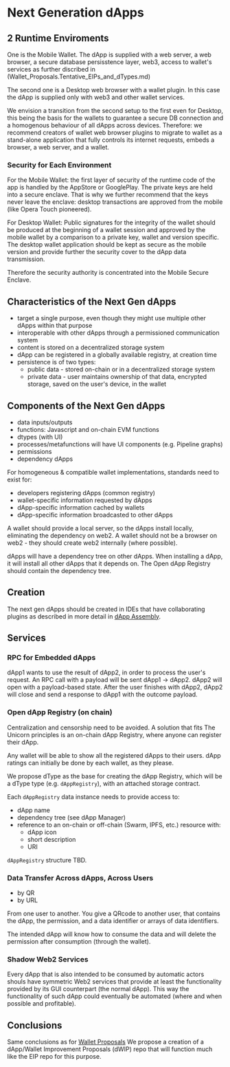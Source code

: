 # Next Generation dApps

## 2 Runtime Enviroments

One is the Mobile Wallet. The dApp is supplied with a web server, a web browser, a secure database persisstence layer, web3, access to wallet's services as further discribed in (Wallet_Proposals.Tentative_EIPs_and_dTypes.md)

The second one is a Desktop web browser with a wallet plugin. In this case the dApp is supplied only with web3 and other wallet services.

We envision a transition from the second setup to the first even for Desktop, this being the basis for the wallets to guarantee a secure DB connection and a homogenous behaviour of all dApps across devices. Therefore: we recommend creators of wallet web browser plugins to migrate to wallet as a stand-alone application that fully controls its internet requests, embeds a browser, a web server, and a wallet.


### Security for Each Environment

For the Mobile Wallet: the first layer of security of the runtime code of the app is handled by the AppStore or GooglePlay. The private keys are held into a secure enclave. That is why we further recommend that the keys never leave the enclave: desktop transactions are approved from the mobile (like Opera Touch pioneered).

For Desktop Wallet: Public signatures for the integrity of the wallet should be produced at the beginning of a wallet session and approved by the mobile wallet by a comparison to a private key, wallet and version specific. The desktop wallet application should be kept as secure as the mobile version and provide further the security cover to the dApp data transmission.

Therefore the security authority is concentrated into the Mobile Secure Enclave.



## Characteristics of the Next Gen dApps

- target a single purpose, even though they might use multiple other dApps within that purpose
- interoperable with other dApps through a permissioned communication system
- content is stored on a decentralized storage system
- dApp can be registered in a globally available registry, at creation time
- persistence is of two types:
  - public data - stored on-chain or in a decentralized storage system
  - private data - user maintains ownership of that data, encrypted storage, saved on the user's device, in the wallet

## Components of the Next Gen dApps

- data inputs/outputs
- functions: Javascript and on-chain EVM functions
- dtypes (with UI)
- processes/metafunctions will have UI components (e.g. Pipeline graphs)
- permissions
- dependency dApps


For homogeneous & compatible wallet implementations, standards need to exist for:
- developers registering dApps (common registry)
- wallet-specific information requested by dApps
- dApp-specific information cached by wallets
- dApp-specific information broadcasted to other dApps

A wallet should provide a local server, so the dApps install locally, eliminating the dependency on web2. A wallet should not be a browser on web2 - they should create web2 internally (where possible).

dApps will have a dependency tree on other dApps. When installing a dApp, it will install all other dApps that it depends on. The Open dApp Registry should contain the dependency tree.

## Creation

The next gen dApps should be created in IDEs that have collaborating plugins as described in more detail in [dApp Assembly](dApp_Assembly.md).

## Services

### RPC for Embedded dApps

dApp1 wants to use the result of dApp2, in order to process the user's request.
An RPC call with a payload will be sent dApp1 -> dApp2. dApp2 will open with a payload-based state. After the user finishes with dApp2, dApp2 will close and send a response to dApp1 with the outcome payload.


### Open dApp Registry (on chain)

Centralization and censorship need to be avoided. A solution that fits The Unicorn principles is an on-chain dApp Registry, where anyone can register their dApp.

Any wallet will be able to show all the registered dApps to their users. dApp ratings can initially be done by each wallet, as they please.

We propose dType as the base for creating the dApp Registry, which will be a dType type (e.g. `dAppRegistry`), with an attached storage contract.

Each `dAppRegistry` data instance needs to provide access to:
- dApp name
- dependency tree (see dApp Manager)
- reference to an on-chain or off-chain (Swarm, IPFS, etc.) resource with:
  - dApp icon
  - short description
  - URI

`dAppRegistry` structure TBD.


### Data Transfer Across dApps, Across Users

- by QR
- by URL

From one user to another. You give a QRcode to another user, that contains the dApp, the permission, and a data identifier or arrays of data identifiers.

The intended dApp will know how to consume the data and will delete the permission after consumption (through the wallet).

### Shadow Web2 Services

Every dApp that is also intended to be consumed by automatic actors shouls have symmetric Web2 services that provide at least the functionality provided by its GUI counterpart (the normal dApp). This way the functionality of such dApp could eventually be automated (where and when possible and profitable).


## Conclusions

Same conclusions as for [Wallet Proposals](Wallet_Proposals.Tentative_EIPs_and_dTypes.md)
We propose a creation of a dApp/Wallet Improvement Proposals (dWIP) repo that will function much like the EIP repo for this purpose.
